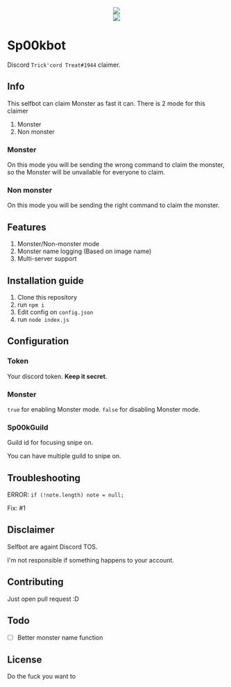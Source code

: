 <div align="center"><img src="https://miro.medium.com/max/700/1*znYs3T_o7yLyBwY4rPHSvQ.png"></div>
<div align="center"><img src="https://lewd.pics/p/wZw4.png"></div>

# Sp00kbot

Discord `Trick'cord Treat#1944` claimer.

## Info

This selfbot can claim Monster as fast it can.
There is 2 mode for this claimer

1. Monster
2. Non monster

### Monster

On this mode you will be sending the wrong command to claim the monster, so the Monster will be unvailable for everyone to claim.

### Non monster

On this mode you will be sending the right command to claim the monster.

## Features

1. Monster/Non-monster mode
2. Monster name logging (Based on image name)
3. Multi-server support

## Installation guide

1. Clone this repository
2. run `npm i`
3. Edit config on `config.json`
4. run `node index.js`

## Configuration

### Token

Your discord token. **Keep it secret**.

### Monster

`true` for enabling Monster mode.
`false` for disabling Monster mode.

### Sp00kGuild

Guild id for focusing snipe on.

You can have multiple guild to snipe on.

## Troubleshooting

ERROR: `if (!note.length) note = null;`

Fix: #1

## Disclaimer

Selfbot are againt Discord TOS.

I'm not responsible if something happens to your account.

## Contributing

Just open pull request :D

## Todo

- [ ] Better monster name function

## License

Do the fuck you want to
